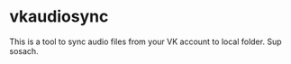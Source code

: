 vkaudiosync
===========

This is a tool to sync audio files from your VK account to local folder. Sup sosach.